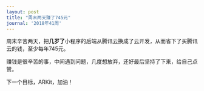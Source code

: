 ```yaml
---
layout: post
title: "周末两天赚了745元"
journal: '2018年41周'
---
```


周末辛苦两天，把**几岁了**小程序的后端从腾讯云换成了云开发，从而省下了买腾讯云的钱，至少每年745元。

赚钱是很辛苦的事，中间遇到问题，几度想放弃，还好最后坚持了下来，给自己点赞。

下一个目标，ARKit，加油！

